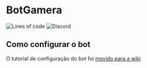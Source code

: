 # BotGamera

![Lines of code](https://img.shields.io/tokei/lines/github/cinderela-baiana/nerw?label=linhas%20de%20c%C3%B3digo)
![Discord](https://img.shields.io/discord/790744527450800139?color=fc035e&label=Discord&logo=discord&logoColor=fc035e&style=flat-square)

## Como configurar o bot

O tutorial de configuração do bot foi [movido para a wiki](https://github.com/joao-0213/BotGamera/wiki/Configurar-o-bot)
